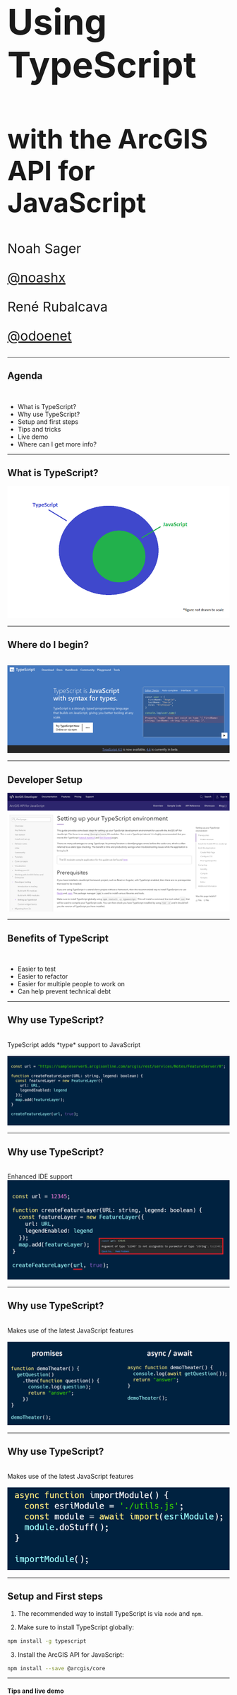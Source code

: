 <!-- .slide: data-background="../img/2022/dev-summit/bg-1.png" data-background-size="cover -->
<h1 style="text-align: left; font-size: 80px;">Using TypeScript</h1>
<h2 style="text-align: left; font-size: 60px;">with the ArcGIS API for JavaScript</h2>
<p style="text-align: left; font-size: 30px;">Noah Sager</p>
<p style="text-align: left; font-size: 30px;"><a href="https://twitter.com/noashx">@noashx</a></p>
<p style="text-align: left; font-size: 30px;">René Rubalcava</p>
<p style="text-align: left; font-size: 30px;"><a href="https://twitter.com/odoenet">@odoenet</a></p>

---

<!-- .slide: data-auto-animate data-background="../img/2022/dev-summit/bg-2.png" -->
## Agenda
</br>

 - What is TypeScript?
 - Why use TypeScript?
 - Setup and first steps
 - Tips and tricks
 - Live demo
 - Where can I get more info?

---

<!-- .slide: data-auto-animate data-background="../img/2022/dev-summit/bg-2.png" -->
## What is TypeScript?

<a href="https://www.typescriptlang.org/" target="_blank">
<img style="float:center;" src="images/TypeScript_Superset_JavaScript.png" alt="TypeScript_Superset_JavaScript">
</a>

---

<!-- .slide: data-auto-animate data-background="../img/2022/dev-summit/bg-2.png" -->
## Where do I begin?
</br>

<a href="https://www.typescriptlang.org/" target="_blank">
<img src="images/TS_Website.png" alt="TypeScript landing page">
</a>

---

<!-- .slide: data-auto-animate data-background="../img/2022/dev-summit/bg-2.png" -->
## **Developer Setup**

<a href="https://developers.arcgis.com/javascript/latest/guide/typescript-setup/index.html" target="_blank">
<img src="images/TS_setup2.png" alt="Setup_TS">
</a>

---

<!-- .slide: data-auto-animate data-background="../img/2022/dev-summit/bg-2.png" -->
## Benefits of TypeScript
</br>

- Easier to test
- Easier to refactor
- Easier for multiple people to work on
- Can help prevent technical debt

---

<!-- .slide: data-auto-animate data-background="../img/2022/dev-summit/bg-2.png" -->
## Why use TypeScript?
</br>
TypeScript adds *type* support to JavaScript
</br>
</br>
<img src="images/TS_1a.png" alt="TypeScript_Example1">

---

<!-- .slide: data-auto-animate data-background="../img/2022/dev-summit/bg-2.png" -->
## Why use TypeScript?
</br>
Enhanced IDE support
</br>
<img src="images/TS_2.png" alt="TypeScript_Example2">

---

<!-- .slide: data-auto-animate data-background="../img/2022/dev-summit/bg-2.png" -->
## Why use TypeScript?
</br>
Makes use of the latest JavaScript features
</br>
</br>
<img src="images/promise_async_await_carbon4.png" alt="TypeScript_Example3">

---

<!-- .slide: data-auto-animate data-background="../img/2022/dev-summit/bg-2.png" -->
## Why use TypeScript?
</br>
Makes use of the latest JavaScript features
</br>
</br>
<img src="images/dynamicModule2.png" alt="TypeScript_Example4">

---

<!-- .slide: data-auto-animate data-background="../img/2022/dev-summit/bg-2.png" -->
## Setup and First steps

1. The recommended way to install TypeScript is via `node` and `npm`.

2. Make sure to install TypeScript globally: <br>
```bash
npm install -g typescript
```
3. Install the ArcGIS API for JavaScript: <br>
```bash
npm install --save @arcgis/core
```

---

<!-- .slide: data-auto-animate data-background="../img/2022/dev-summit/bg-2.png" -->
#### Tips and live demo
<img style="float:center;" src="images/wheres_rene.png" alt="Rene_Softwhere_Engineer">

---

<!-- .slide: data-auto-animate data-background="../img/2022/dev-summit/bg-2.png" -->
## Imports
</br>

```ts
import MapView from "@arcgis/core/views/MapView";
```

---

<!-- .slide: data-auto-animate data-background="../img/2022/dev-summit/bg-2.png" -->
## Autocasting
</br>

- Due to nature of types, autocast does not type-check
  - `get` and `set` must have the same type
- Autocasting is supported in constructor signatures only
  - Still helps in lots of cases
  - For setting properties, need to import the relevant modules

---

<!-- .slide: data-auto-animate data-background="../img/2022/dev-summit/bg-2.png" -->
## Typing improvements
</br>

- Use of generics where possible `Collection<T>`
- Strictly type events (`mapView.on("mouse-wheel", ...)`))
- "Advanced" auto-casts like colors (`"red"`), screen sizes (`"5px"`) and basemaps `"streets"`

---

<!-- .slide: data-auto-animate data-background="../img/2022/dev-summit/bg-2.png" -->
## Demo Steps:

I just use Vite

```sh
npm create vite@latest
cd ts-demo
npm i @arcgis/core
```

---

<!-- .slide: data-auto-animate data-background="../img/2022/dev-summit/bg-2.png" -->
## index.html
</br>

```html
<body>
  <div id="viewDiv"></div>
  <script type="module" src="/src/main.ts"></script>
</body>
```

---

<!-- .slide: data-auto-animate data-background="../img/2022/dev-summit/bg-2.png" -->
## tsconfig.json

Barebones config

```json
{
  "compilerOptions": {
    "target": "esnext",
    "module": "esnext",
    "lib": ["esnext", "dom"],
    "moduleResolution": "node",
    "strict": true,
    "sourceMap": true,
    "noEmit": true,
  },
  "include": ["./src"]
}
```

---

<!-- .slide: data-auto-animate data-background="../img/2022/dev-summit/bg-2.png" -->
## css

```css
@import url("https://js.arcgis.com/4.22/esri/themes/light/main.css");

html,
body,
#viewDiv {
  padding: 0;
  margin: 0;
  width: 100%;
  height: 100%;
}
```

---

<!-- .slide: data-auto-animate data-background="../img/2022/dev-summit/bg-2.png" -->
## src/app.ts

> imports

```ts
import Accessor from '@arcgis/core/core/Accessor';
import Collection from '@arcgis/core/core/Collection';
import config from '@arcgis/core/config';
import ArcGISMap from '@arcgis/core/Map';
import FeatureLayer from '@arcgis/core/layers/FeatureLayer';
import MapView from '@arcgis/core/views/MapView';
import FeatureLayerView from '@arcgis/core/views/layers/FeatureLayerView';
import { whenOnce } from '@arcgis/core/core/watchUtils';
import SimpleRenderer from '@arcgis/core/renderers/SimpleRenderer';
import SimpleMarkerSymbol from '@arcgis/core/symbols/SimpleMarkerSymbol';
import SizeVariable from '@arcgis/core/renderers/visualVariables/SizeVariable';
import { subclass, property } from '@arcgis/core/core/accessorSupport/decorators';
```

---

<!-- .slide: data-auto-animate data-background="../img/2022/dev-summit/bg-2.png" -->
## src/main.ts

> Map and MapView

```ts
import './style.css'
import App from './app';

const apiKey = import.meta.env.VITE_API_KEY as string;
const app = new App({ apiKey });

app.watch('loaded', () => {
  console.log('app is loaded')
})

app.layerViews.on('after-add', (event) => {
  console.log(event.item);
});
```

---

<!-- .slide: data-auto-animate data-background="../img/2022/dev-summit/bg-2.png" -->
## Decorators, mount up!

- Extending Accessor
- `@subclass()`
- `@property()`

---

<!-- .slide: data-auto-animate data-background="../img/2022/dev-summit/bg-4.png" -->

<h2 style="text-align: left; font-size: 60px;">TypeScript App</h2>
<h2 style="text-align: left; font-size: 60px;">Demo</h2>
<p style="text-align: left; font-size: 30px;"><a href="https://github.com/odoe/arcgis-ts-demo">github.com/odoe/arcgis-ts-demo</a></p>

---

<!-- .slide: data-auto-animate data-background="../img/2022/dev-summit/bg-2.png" -->
### **Where can I get more info?**

- SDK Documentation
- Esri-related training and webinars
- ArcGIS Blogs
- Esri Community, StackExchange, etc.</br>
</br>
<a href="https://www.esri.com/arcgis-blog/products/js-api-arcgis/mapping/using-typescript-with-the-arcgis-api-for-javascript/" target="_blank">
<img style="float:bottom;" src="./images/Using_TS_blog.png" alt="Using_TS_blog">

---

<!-- .slide: data-auto-animate data-background="images/survey.png" -->

---

<!-- .slide: data-auto-animate data-background="../img/2022/dev-summit/bg-8.png" -->


